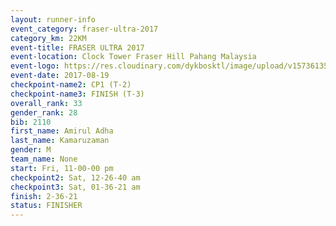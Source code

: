 ```yaml
---
layout: runner-info 
event_category: fraser-ultra-2017 
category_km: 22KM 
event-title: FRASER ULTRA 2017 
event-location: Clock Tower Fraser Hill Pahang Malaysia 
event-logo: https://res.cloudinary.com/dykbosktl/image/upload/v1573613535/Logo/logo_mfst7w.jpg 
event-date: 2017-08-19 
checkpoint-name2: CP1 (T-2) 
checkpoint-name3: FINISH (T-3) 
overall_rank: 33
gender_rank: 28
bib: 2110
first_name: Amirul Adha
last_name: Kamaruzaman
gender: M
team_name: None
start: Fri, 11-00-00 pm
checkpoint2: Sat, 12-26-40 am
checkpoint3: Sat, 01-36-21 am
finish: 2-36-21
status: FINISHER
---
```

